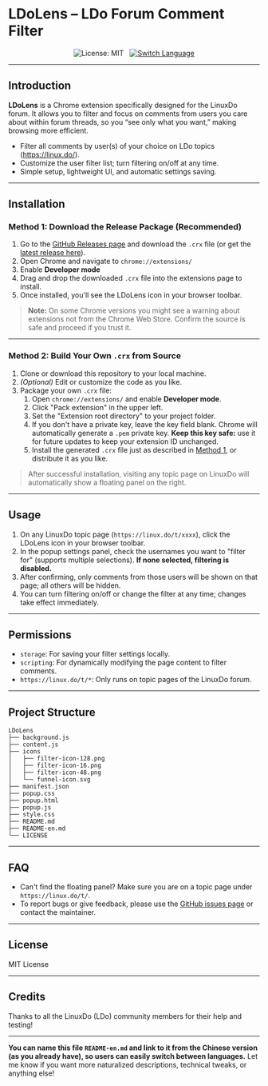 # LDoLens – LDo Forum Comment Filter

<p align="center">   <img src="https://img.shields.io/badge/License-MIT-yellow.svg" alt="License: MIT">&nbsp;&nbsp;   <a href="README.md">     <img src="https://img.shields.io/badge/切换语言-中文-blue" alt="Switch Language">   </a> </p>

------

## Introduction

**LDoLens** is a Chrome extension specifically designed for the LinuxDo forum. It allows you to filter and focus on comments from users you care about within forum threads, so you “see only what you want,” making browsing more efficient.

- Filter all comments by user(s) of your choice on LDo topics (https://linux.do/).
- Customize the user filter list; turn filtering on/off at any time.
- Simple setup, lightweight UI, and automatic settings saving.

------

## Installation

### Method 1: Download the Release Package (Recommended)

1. Go to the [GitHub Releases page](https://github.com/YumingMa-CN/LDoLens/releases) and download the `.crx` file (or get the [latest release here](https://github.com/YumingMa-CN/LDoLens/releases/latest)).
2. Open Chrome and navigate to `chrome://extensions/`
3. Enable **Developer mode**
4. Drag and drop the downloaded `.crx` file into the extensions page to install.
5. Once installed, you'll see the LDoLens icon in your browser toolbar.

> **Note:**
>  On some Chrome versions you might see a warning about extensions not from the Chrome Web Store. Confirm the source is safe and proceed if you trust it.

------

### Method 2: Build Your Own `.crx` from Source

1. Clone or download this repository to your local machine.
2. *(Optional)* Edit or customize the code as you like.
3. Package your own `.crx` file:
   1. Open `chrome://extensions/` and enable **Developer mode**.
   2. Click "Pack extension" in the upper left.
   3. Set the "Extension root directory" to your project folder.
   4. If you don't have a private key, leave the key field blank. Chrome will automatically generate a `.pem` private key. **Keep this key safe:** use it for future updates to keep your extension ID unchanged.
   5. Install the generated `.crx` file just as described in [Method 1](#method-1-download-the-release-package-recommended), or distribute it as you like.

> After successful installation, visiting any topic page on LinuxDo will automatically show a floating panel on the right.

------

## Usage

1. On any LinuxDo topic page (`https://linux.do/t/xxxx`), click the LDoLens icon in your browser toolbar.
2. In the popup settings panel, check the usernames you want to "filter for" (supports multiple selections). **If none selected, filtering is disabled.**
3. After confirming, only comments from those users will be shown on that page; all others will be hidden.
4. You can turn filtering on/off or change the filter at any time; changes take effect immediately.

------

## Permissions

- `storage`: For saving your filter settings locally.
- `scripting`: For dynamically modifying the page content to filter comments.
- `https://linux.do/t/*`: Only runs on topic pages of the LinuxDo forum.

------

## Project Structure

```
LDoLens
├── background.js
├── content.js
├── icons
│   ├── filter-icon-128.png
│   ├── filter-icon-16.png
│   ├── filter-icon-48.png
│   └── funnel-icon.svg
├── manifest.json
├── popup.css
├── popup.html
├── popup.js
├── style.css
├── README.md
├── README-en.md
└── LICENSE
```

------

## FAQ

- Can't find the floating panel?
   Make sure you are on a topic page under `https://linux.do/t/`.
- To report bugs or give feedback, please use the [GitHub issues page](https://github.com/YumingMa-CN/LDoLens/issues) or contact the maintainer.

------

## License

MIT License

------

## Credits

Thanks to all the LinuxDo (LDo) community members for their help and testing!

------

**You can name this file `README-en.md` and link to it from the Chinese version (as you already have), so users can easily switch between languages.**
 Let me know if you want more naturalized descriptions, technical tweaks, or anything else!